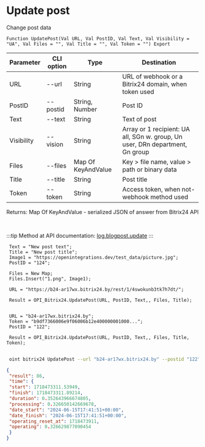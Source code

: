 ﻿---
sidebar_position: 2
---

# Update post
 Change post data



`Function UpdatePost(Val URL, Val PostID, Val Text, Val Visibility = "UA", Val Files = "", Val Title = "", Val Token = "") Export`

 | Parameter | CLI option | Type | Destination |
 |-|-|-|-|
 | URL | --url | String | URL of webhook or a Bitrix24 domain, when token used |
 | PostID | --postid | String, Number | Post ID |
 | Text | --text | String | Text of post |
 | Visibility | --vision | String | Array or 1 recipient: UA all, SGn w. group, Un user, DRn department, Gn group |
 | Files | --files | Map Of KeyAndValue | Key > file name, value > path or binary data |
 | Title | --title | String | Post title |
 | Token | --token | String | Access token, when not-webhook method used |

 
 Returns: Map Of KeyAndValue - serialized JSON of answer from Bitrix24 API

<br/>

:::tip
Method at API documentation: [log.blogpost.update](https://dev.1c-bitrix.ru/rest_help/log/log_blogpost_update.php.php)
:::
<br/>


```bsl title="Code example"
 Text = "New post text";
 Title = "New post title";
 Image1 = "https://openintegrations.dev/test_data/picture.jpg";
 PostID = "124";
 
 Files = New Map;
 Files.Insert("1.png", Image1);
 
 URL = "https://b24-ar17wx.bitrix24.by/rest/1/4swokunb3tk7h7dt/";
 
 Result = OPI_Bitrix24.UpdatePost(URL, PostID, Text,, Files, Title);
 
 
 URL = "b24-ar17wx.bitrix24.by";
 Token = "b9df7366006e9f06006b12e400000001000...";
 PostID = "122";
 
 Result = OPI_Bitrix24.UpdatePost(URL, PostID, Text,, Files, Title, Token);
```
	


```sh title="CLI command example"
 
 oint bitrix24 UpdatePost --url "b24-ar17wx.bitrix24.by" --postid "122" --text %text% --vision %vision% --files %files% --title %title% --token "b9df7366006e9f06006b12e400000001000..."

```

```json title="Result"
{
 "result": 86,
 "time": {
 "start": 1718473311.53949,
 "finish": 1718473311.89214,
 "duration": 0.352643966674805,
 "processing": 0.326650142669678,
 "date_start": "2024-06-15T17:41:51+00:00",
 "date_finish": "2024-06-15T17:41:51+00:00",
 "operating_reset_at": 1718473911,
 "operating": 0.326629877090454
 }
}
```
